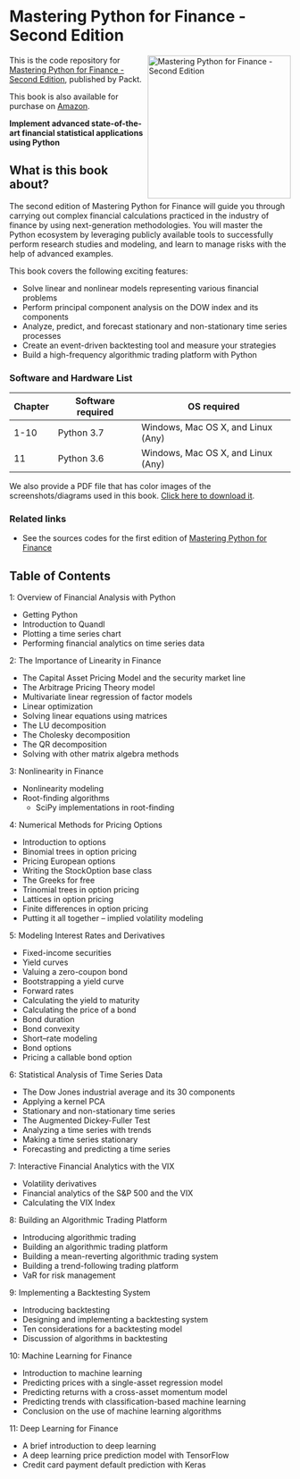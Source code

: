 # Mastering Python for Finance - Second Edition

<a href="https://www.packtpub.com/big-data-and-business-intelligence/mastering-python-finance-second-edition?utm_source=github&utm_medium=repository&utm_campaign=9781789346466"><img src="https://www.packtpub.com/sites/default/files/B11165.png" alt="Mastering Python for Finance - Second Edition" height="256px" align="right"></a>

This is the code repository for [Mastering Python for Finance - Second Edition](https://www.packtpub.com/big-data-and-business-intelligence/mastering-python-finance-second-edition?utm_source=github&utm_medium=repository&utm_campaign=9781789346466), published by Packt.

This book is also available for purchase on [Amazon](https://www.amazon.com/dp/1789346460).


**Implement advanced state-of-the-art financial statistical applications using Python**

## What is this book about?
The second edition of Mastering Python for Finance will guide you through carrying out complex financial calculations practiced in the industry of finance by using next-generation methodologies. You will master the Python ecosystem by leveraging publicly available tools to successfully perform research studies and modeling, and learn to manage risks with the help of advanced examples.

This book covers the following exciting features: 
* Solve linear and nonlinear models representing various financial problems
* Perform principal component analysis on the DOW index and its components
* Analyze, predict, and forecast stationary and non-stationary time series processes
* Create an event-driven backtesting tool and measure your strategies
* Build a high-frequency algorithmic trading platform with Python


### Software and Hardware List

| Chapter  | Software required                   | OS required                        |
| -------- | ------------------------------------| -----------------------------------|
| 1-10     | Python 3.7                          | Windows, Mac OS X, and Linux (Any) |
| 11       | Python 3.6                          | Windows, Mac OS X, and Linux (Any) |

We also provide a PDF file that has color images of the screenshots/diagrams used in this book. [Click here to download it](https://www.packtpub.com/sites/default/files/downloads/9781789346466_ColorImages.pdf).


### Related links
* See the sources codes for the first edition of [Mastering Python for Finance](https://github.com/jamesmawm/Mastering-Python-for-Finance-source-codes)

## Table of Contents

1: Overview of Financial Analysis with Python
   
   - Getting Python
   - Introduction to Quandl
   -  Plotting a time series chart
   - Performing financial analytics on time series data
   
2: The Importance of Linearity in Finance

   - The Capital Asset Pricing Model and the security market line
   - The Arbitrage Pricing Theory model
   - Multivariate linear regression of factor models
   - Linear optimization
   - Solving linear equations using matrices
   - The LU decomposition
   - The Cholesky decomposition
   - The QR decomposition
   - Solving with other matrix algebra methods
   
3: Nonlinearity in Finance
   
- Nonlinearity modeling
- Root-finding algorithms
   - SciPy implementations in root-finding
   
4: Numerical Methods for Pricing Options

- Introduction to options
- Binomial trees in option pricing
- Pricing European options
- Writing the StockOption base class
- The Greeks for free
- Trinomial trees in option pricing
- Lattices in option pricing
- Finite differences in option pricing
- Putting it all together – implied volatility modeling
    
5: Modeling Interest Rates and Derivatives
- Fixed-income securities
- Yield curves
- Valuing a zero-coupon bond
- Bootstrapping a yield curve
- Forward rates
- Calculating the yield to maturity
- Calculating the price of a bond
- Bond duration
- Bond convexity
- Short–rate modeling
- Bond options
- Pricing a callable bond option

6: Statistical Analysis of Time Series Data
- The Dow Jones industrial average and its 30 components
- Applying a kernel PCA
- Stationary and non-stationary time series
- The Augmented Dickey-Fuller Test
- Analyzing a time series with trends
- Making a time series stationary
- Forecasting and predicting a time series

7: Interactive Financial Analytics with the VIX
- Volatility derivatives
- Financial analytics of the S&P 500 and the VIX
- Calculating the VIX Index

8: Building an Algorithmic Trading Platform
- Introducing algorithmic trading
- Building an algorithmic trading platform
- Building a mean-reverting algorithmic trading system
- Building a trend-following trading platform
- VaR for risk management

9: Implementing a Backtesting System
- Introducing backtesting
- Designing and implementing a backtesting system
- Ten considerations for a backtesting model
- Discussion of algorithms in backtesting

10: Machine Learning for Finance
- Introduction to machine learning
- Predicting prices with a single-asset regression model
- Predicting returns with a cross-asset momentum model
- Predicting trends with classification-based machine learning
- Conclusion on the use of machine learning algorithms

11: Deep Learning for Finance
- A brief introduction to deep learning
- A deep learning price prediction model with TensorFlow
- Credit card payment default prediction with Keras



